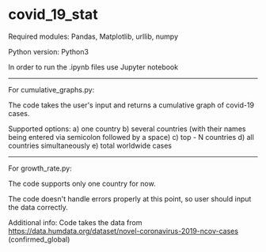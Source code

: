 # covid_19_stat

Required modules: Pandas, Matplotlib, urllib, numpy

Python version: Python3

In order to run the .ipynb files use Jupyter notebook


__________________________________
For cumulative_graphs.py:

The code takes the user's input and returns a cumulative graph of covid-19 cases.

Supported options:
a) one country
b) several countries (with their names being entered via semicolon followed by a space)
c) top - N countries
d) all countries simultaneously
e) total worldwide cases



__________________________________
For growth_rate.py:

The code supports only one country for now.

The code doesn't handle errors properly at this point, so user should input the data correctly.


Additional info: Code takes the data from https://data.humdata.org/dataset/novel-coronavirus-2019-ncov-cases (confirmed_global)

